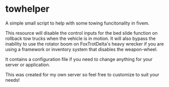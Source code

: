 # towhelper
A simple small script to help with some towing funcitonality in fivem.


This resource will disable the control inputs for the bed slide function on rollback tow trucks when the vehicle is in motion.  It will also bypass
the inability to use the rotator boom on FoxTrotDelta's heavy wrecker if you are using a framework or inventory system that disables the weapon-wheel.

It contains a configuration file if you need to change anything for your server or application.

This was created for my own server so feel free to customize to suit your needs!
